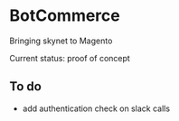 # BotCommerce

Bringing skynet to Magento

Current status: proof of concept

## To do

* add authentication check on slack calls
